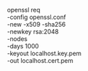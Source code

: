 openssl req \
  -config openssl.conf \
  -new -x509 -sha256 \
  -newkey rsa:2048 \
  -nodes \
  -days 1000 \
  -keyout localhost.key.pem \
  -out localhost.cert.pem